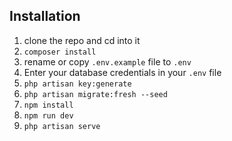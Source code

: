 ## Installation

1. clone the repo and cd into it
1. `composer install`
1. rename or copy `.env.example` file to `.env`
1. Enter your database credentials in your `.env` file
1. `php artisan key:generate`
1. `php artisan migrate:fresh --seed`
1. `npm install`
1. `npm run dev`
1. `php artisan serve`
